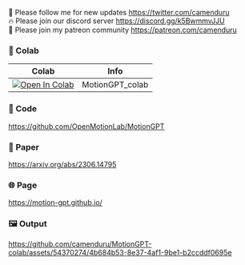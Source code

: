 🐣 Please follow me for new updates https://twitter.com/camenduru <br />
🔥 Please join our discord server https://discord.gg/k5BwmmvJJU <br />
🥳 Please join my patreon community https://patreon.com/camenduru <br />

### 🦒 Colab

| Colab | Info
| --- | --- |
[![Open In Colab](https://colab.research.google.com/assets/colab-badge.svg)](https://colab.research.google.com/github/camenduru/MotionGPT-colab/blob/main/MotionGPT_colab.ipynb) | MotionGPT_colab

### 🧬 Code
https://github.com/OpenMotionLab/MotionGPT

### 📄 Paper
https://arxiv.org/abs/2306.14795

### 🌐 Page
https://motion-gpt.github.io/

### 🖼 Output

https://github.com/camenduru/MotionGPT-colab/assets/54370274/4b684b53-8e37-4af1-9be1-b2ccddf0695e
